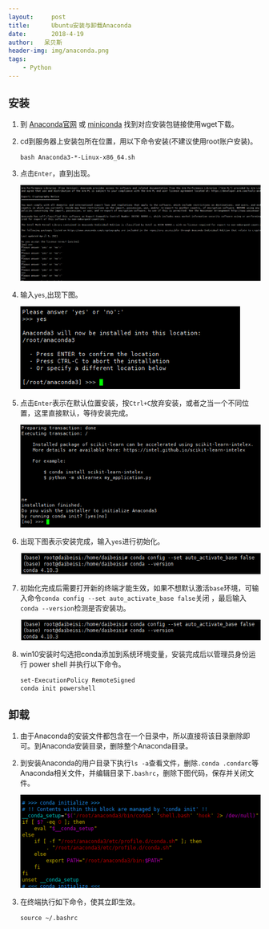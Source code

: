 ```yaml
---
layout:     post
title:      Ubuntu安装与卸载Anaconda
date:       2018-4-19
author:   呆贝斯
header-img: img/anaconda.png
tags:
    - Python
---
```

## 安装

1. 到 [Anaconda官网](https://www.anaconda.com/distribution/) 或 [miniconda](https://docs.conda.io/en/latest/miniconda.html) 找到对应安装包链接使用wget下载。

2. cd到服务器上安装包所在位置，用以下命令安装(不建议使用root账户安装)。

    ```text
    bash Anaconda3-*-Linux-x86_64.sh
    ```

3. 点击`Enter`，直到出现。

    ![Anaconda_install_1](/img/Anaconda_install_1.png)

4. 输入`yes`,出现下图。

    ![Anaconda_install_2](/img/Anaconda_install_2.png)

5. 点击`Enter`表示在默认位置安装，按`Ctrl+C`放弃安装，或者之当一个不同位置，这里直接默认，等待安装完成。

    ![Anaconda_install_3](/img/Anaconda_install_3.png)

6. 出现下图表示安装完成，输入`yes`进行初始化。

    ![Anaconda_install_5](/img/Anaconda_install_5.png)

7. 初始化完成后需要打开新的终端才能生效，如果不想默认激活`base`环境，可输入命令`conda config --set auto_activate_base false`关闭 ，最后输入`conda --version`检测是否安装功。

    ![Anaconda_install_5](/img/Anaconda_install_5.png)

8. win10安装时勾选把conda添加到系统环境变量，安装完成后以管理员身份运行 power shell 并执行以下命令。

    ```text
    set-ExecutionPolicy RemoteSigned
    conda init powershell
    ```

## 卸载

1. 由于Anaconda的安装文件都包含在一个目录中，所以直接将该目录删除即可。到Anaconda安装目录，删除整个Anaconda目录。

2. 到安装Anaconda的用户目录下执行`ls -a`查看文件，删除`.conda .condarc`等Anaconda相关文件，并编辑目录下`.bashrc`，删除下图代码，保存并关闭文件。

    ![Anaconda_delete_1](/img/Anaconda_delete_1.png)

3. 在终端执行如下命令，使其立即生效。

    ```text
    source ~/.bashrc
    ```

